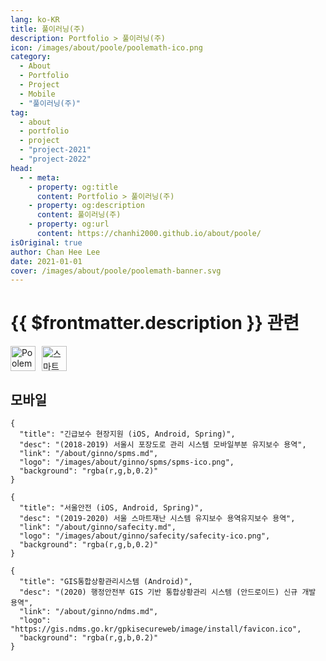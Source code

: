 ```yaml
---
lang: ko-KR
title: 풀이러닝(주)
description: Portfolio > 풀이러닝(주)
icon: /images/about/poole/poolemath-ico.png
category: 
  - About
  - Portfolio
  - Project
  - Mobile
  - "풀이러닝(주)"
tag:
  - about
  - portfolio
  - project
  - "project-2021"
  - "project-2022"
head:
  - - meta:
    - property: og:title
      content: Portfolio > 풀이러닝(주)
    - property: og:description
      content: 풀이러닝(주)
    - property: og:url
      content: https://chanhi2000.github.io/about/poole/
isOriginal: true
author: Chan Hee Lee
date: 2021-01-01
cover: /images/about/poole/poolemath-banner.svg
---
```


# {{ $frontmatter.description }} 관련

<SiteInfo
  name="풀이러닝"
  desc=""
  url="https://www.poolemath.com"
  logo="/images/about/poole/poolemath-ico.png"
  preview="/images/about/poole/poolemath-banner.svg"/>

<p style="display:flex;align-items:center;justify-contents:flex-start">
  <a href="https://www.poolemath.com/" style="margin-right:10px;">
    <img alt="Poolemath" src="/images/about/poole/poolemath-ico.png" height="40px"/>
  </a>
  <a href="https://www.smarthb-math.co.kr/">
    <img alt="스마트해법" src="/images/about/logo-smarthb.png" height="40px"/>
  </a>
</p>

## 모바일

```component VPCard
{
  "title": "긴급보수 현장지원 (iOS, Android, Spring)",
  "desc": "(2018-2019) 서울시 포장도로 관리 시스템 모바일부분 유지보수 용역",
  "link": "/about/ginno/spms.md",
  "logo": "/images/about/ginno/spms/spms-ico.png",
  "background": "rgba(r,g,b,0.2)"
}
```

```component VPCard
{
  "title": "서울안전 (iOS, Android, Spring)",
  "desc": "(2019-2020) 서울 스마트재난 시스템 유지보수 용역유지보수 용역",
  "link": "/about/ginno/safecity.md",
  "logo": "/images/about/ginno/safecity/safecity-ico.png",
  "background": "rgba(r,g,b,0.2)"
}
```

```component VPCard
{
  "title": "GIS통합상황관리시스템 (Android)",
  "desc": "(2020) 행정안전부 GIS 기반 통합상황관리 시스템 (안드로이드) 신규 개발 용역",
  "link": "/about/ginno/ndms.md",
  "logo": "https://gis.ndms.go.kr/gpkisecureweb/image/install/favicon.ico",
  "background": "rgba(r,g,b,0.2)"
}
```